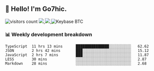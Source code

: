 ## 👋 Hello! I'm Go7hic.

 ![visitors count](https://visitors-by-url-pls-dont-use-this-in-your-repo.vercel.app/Go7hic-github-readme)
 <a href="https://twitter.com/Go7hic">
    <img src="https://img.shields.io/badge/-@Go7hic-1ca0f1?style=flat-square&labelColor=1ca0f1&logo=twitter&logoColor=white&link=https://twitter.com/Go7hic">
   <a/>
   <a href="mailto:gtfx0209@gmail.com">
    <img src="https://img.shields.io/badge/-gtfx0209@gmail.com-c14438?style=flat-square&logo=Gmail&logoColor=white&link=mailto:gtfx0209@gmail.com">
   <a/>
    ![Keybase BTC](https://img.shields.io/keybase/btc/Go7hic)
 <!--
🔭 I’m currently working
🌱 I’m currently learning
💬 Ask me about 
📫 How to reach me: 
⚡ Fun fact: 
-->
 <!--
![My Github Stats](https://github-readme-stats.vercel.app/api?username=Go7hic&show_icons=true&count_private=true)

-->

### 📊 Weekly development breakdown
<!--START_SECTION:waka-->
```text
TypeScript  11 hrs 13 mins      ███████████████░░░░░░░░░░   62.62 
JSON        2 hrs 42 mins       ███░░░░░░░░░░░░░░░░░░░░░░   15.12 
JavaScript  2 hrs 7 mins        ███░░░░░░░░░░░░░░░░░░░░░░   11.87 
LESS        30 mins             ░░░░░░░░░░░░░░░░░░░░░░░░░   2.87 
Markdown    28 mins             ░░░░░░░░░░░░░░░░░░░░░░░░░   2.68
```
<!--END_SECTION:waka-->
    

